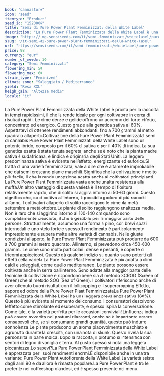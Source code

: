 ```yaml
---
book: "cannastore"
icon: "seed"
itemtype: "Product"
seed_id: "1520006"
title: "Semi di Pure Power Plant Femminizzati della White Label"
description: "La Pure Power Plant Femminizzata della White Label è una potente sativa al 60%. Produce rendimenti generosi, e sprigiona un aroma agrumato e skunk."
image: "https://img.sensiseeds.com/it/semi-femminizzati/whitelabel/pure-power-plant-femminilizzata-image.png"
slug: "/it-semi-di-pure-power-plant-femminizzati-della-white-label"
url: "https://sensiseeds.com/it/semi-femminizzati/whitelabel/pure-power-plant-femminilizzata?a_aid=cannastore"
price: 98
currency: "eur"
number_of_seeds: 10
category: "Semi Femminizzati"
flowering_min: 50
flowering_max: 60
strain_type: "Feminized"
climate_zone: "Soleggiato / Mediterraneo"
yield: "Resa XXL"
heigh_gain: "Altezza media"
locale: "it"
---
```

La Pure Power Plant Femminizzata della White Label è pronta per la raccolta in tempi rapidissimi, il che la rende ideale per ogni coltivatore in cerca di risultati rapidi. Le cime dense e gelide offrono un accenno del forte effetto, concentrato ed energico. Questo grazie alla genetica sativa al 60%. Aspettatevi di ottenere rendimenti abbondanti: fino a 700 grammi al metro quadrato allaperto.Coltivazione della Pure Power Plant FemminizzataI semi di cannabis Pure Power Plant Femminizzati della White Label sono un potente ibrido, composto per il 60% di sativa e per il 40% di indica. La sua genetica esatta è stata tenuta segreta, anche se è noto che la pianta madre sativa è sudafricana, e lindica è originaria degli Stati Uniti. La leggera predominanza sativa è evidente nell’effetto, energizzante ed euforico.Si tratta di una varietà femminizzata, vale a dire che è altamente improbabile che dai semi crescano piante maschili. Significa che la coltivazione è molto più facile, il che la rende unopzione adatta anche ai coltivatori principianti. La Pure Power Plant Femminizzata vanta anche unalta resistenza alla muffa.Un altro vantaggio di questa varietà è il tempo di fioritura relativamente rapido, che di solito si aggira intorno ai 50-60 giorni. Questo significa che, se si coltiva all’interno, è possibile godere di più raccolti all’anno. I coltivatori allaperto di solito raccolgono le cime da metà settembre a metà ottobre.Le piante di solito raggiungono unaltezza media. Non è raro che si aggirino intorno ai 100-140 cm quando sono completamente cresciute, il che è gestibile per la maggior parte delle persone. Strutturalmente, assumono una forma a pino, con brevi spazi internodali e uno stelo forte e spesso.Il rendimento è particolarmente impressionante e supera molte altre varietà di cannabis. Nelle giuste condizioni allaperto, la Pure Power Plant Femminizzata può produrre da 600 a 700 grammi al metro quadrato. Allinterno, si prevedono circa 450-600 grammi. Le cime sono molto particolari: dense e pesanti, e coperte di tricomi appiccicosi. Questo dà qualche indizio su quanto siano potenti gli effetti della varietà.La Pure Power Plant Femminizzata è più adatta a climi caldi e soleggiati, come quello mediterraneo. Le piante possono essere coltivate anche in serra oall’interno. Sono adatte alla maggior parte delle tecniche di coltivazione e rispondono bene sia al metodo SCROG (Screen of Green) che al metodo SOG (Sea of Green). I coltivatori riferiscono anche di aver ottenuto buoni risultati con il lollipopping e il supercropping.Effetto, sapore ed odore della Pure Power Plant FemminizzataLa Pure Power Plant Femminizzata della White Label ha una leggera prevalenza sativa (60%). Questo è più evidente al momento del consumo. I consumatori descrivono leffetto come stimolante ed esuberante, e spesso ispira la conversazione. Come tale, è la varietà perfetta per le occasioni conviviali! Linfluenza indica può essere avvertita nei postumi rilassanti, anche se è importante essere consapevoli che, se si consumano grandi quantità, questo può indurre sonnolenza.Le piante producono un aroma piacevolmente muschiato e agrumato durante la crescita, con una nota di skunk. Questo rivela la sua personalità in parte indica. Dopo la raccolta, il profumo si intensifica con sentori di legno di vaniglia e terra. Al gusto spesso si nota una leggera piccantezza.Lo sapevi?La Pure Power Plant Femminizzata della White Label è apprezzata per i suoi rendimenti enormi.È disponibile anche in unaltra variante: Pure Power Plant Autofiorente della White Label.La varietà esiste dagli anni 90 e da allora è rimasta popolare.La Pure Power Plant è tra le preferite nei coffeeshop olandesi, ed è spesso presente nei menu.
